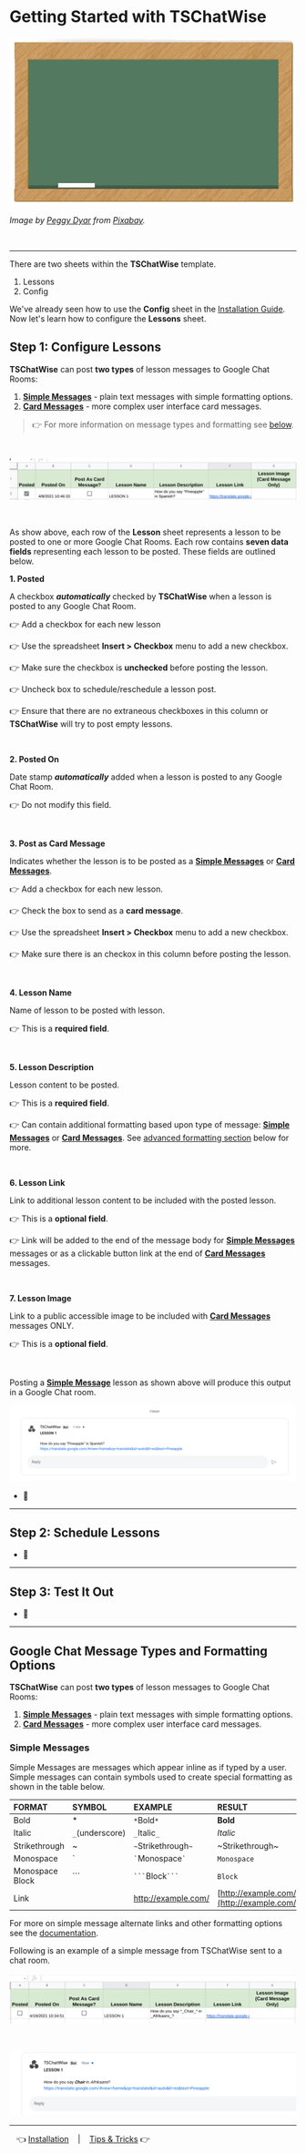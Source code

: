 # Getting Started with TSChatWise 

![](../chalkboard.jpg)

*Image by [Peggy Dyar](https://pixabay.com/users/4Me2Design-3106045/?utm_source=link-attribution&amp;utm_medium=referral&amp;utm_campaign=image&amp;utm_content=2629436) from [Pixabay](https://pixabay.com/?utm_source=link-attribution&amp;utm_medium=referral&amp;utm_campaign=image&amp;utm_content=2629436).*

<br>

---

There are two sheets within the **TSChatWise** template.

1. Lessons
2. Config

We've already seen how to use the **Config** sheet in the [Installation Guide](Install.md).  Now let's learn how to configure the **Lessons** sheet.

## Step 1: Configure Lessons

**TSChatWise** can post **two types** of lesson messages to Google Chat Rooms:

1. **[Simple Messages](https://developers.google.com/hangouts/chat/reference/message-formats/basic)** - plain text messages with simple formatting options.
2. **[Card Messages](https://developers.google.com/hangouts/chat/reference/message-formats/cards)** - more complex user interface card messages.

> 👉 For more information on message types and formatting see [below](#google-chat-message-types-and-formatting-options).

<br>

![](img/TSChatWiseStart3.png)

<br>


As show above, each row of the **Lesson** sheet represents a lesson to be posted to one or more Google Chat Rooms.  Each row contains **seven data fields** representing each lesson to be posted.  These fields are outlined below.

**1. Posted**

A checkbox ***automatically*** checked by **TSChatWise** when a lesson is posted to any Google Chat Room.

👉 Add a checkbox for each new lesson


👉 Use the spreadsheet **Insert > Checkbox** menu to add a new checkbox.

👉 Make sure the checkbox is __unchecked__ before posting the lesson. 

👉 Uncheck box to schedule/reschedule a lesson post. 

👉 Ensure that there are no extraneous checkboxes in this column or **TSChatWise** will try to post empty lessons.

<br>


**2. Posted On**

Date stamp ***automatically*** added when a lesson is posted to any Google Chat Room.

👉 Do not modify this field.

<br>


**3. Post as Card Message**

Indicates whether the lesson is to be posted as a **[Simple Messages](https://developers.google.com/hangouts/chat/reference/message-formats/basic)** or **[Card Messages](https://developers.google.com/hangouts/chat/reference/message-formats/cards)**.  


👉 Add a checkbox for each new lesson.

👉 Check the box to send as a **card message**.

👉 Use the spreadsheet **Insert > Checkbox** menu to add a new checkbox.

👉 Make sure there is an checkox in this column before posting the lesson.  

<br>


**4. Lesson Name**

Name of lesson to be posted with lesson.  

👉 This is a **required field**.

<br>


**5. Lesson Description**

Lesson content to be posted.  

👉  This is a **required field**.

👉  Can contain additional formatting based upon type of message:  **[Simple Messages](https://developers.google.com/hangouts/chat/reference/message-formats/basic)** or **[Card Messages](https://developers.google.com/hangouts/chat/reference/message-formats/cards)**.  See [advanced formatting section](#google-chat-message-types-and-formatting-options) below for more.

<br>


**6. Lesson Link**

Link to additional lesson content to be included with the posted lesson.  

👉 This is a **optional field**.

👉 Link will be added to the end of the message body for **[Simple Messages](https://developers.google.com/hangouts/chat/reference/message-formats/basic)** messages or as a clickable button link at the end of **[Card Messages](https://developers.google.com/hangouts/chat/reference/message-formats/cards)** messages.

<br>

**7. Lesson Image**

Link to a public accessible image to be included with **[Card Messages](https://developers.google.com/hangouts/chat/reference/message-formats/cards)** messages ONLY. 

👉 This is a **optional field**.

<br>

Posting a **[Simple Message](https://developers.google.com/hangouts/chat/reference/message-formats/basic)** lesson as shown above will produce this output in a Google Chat room.


![](img/TSChatWiseStart2.png)

* 🚧


---

## Step 2: Schedule Lessons

* 🚧

---

## Step 3: Test It Out

* 🚧

---

## Google Chat Message Types and Formatting Options

**TSChatWise** can post **two types** of lesson messages to Google Chat Rooms:

1. **[Simple Messages](https://developers.google.com/hangouts/chat/reference/message-formats/basic)** - plain text messages with simple formatting options.
2. **[Card Messages](https://developers.google.com/hangouts/chat/reference/message-formats/cards)** - more complex user interface card messages.

### Simple Messages

Simple Messages are messages which appear inline as if typed by a user.  Simple messages can contain symbols used to create special formatting as shown in the table below.

| FORMAT | SYMBOL | EXAMPLE | RESULT |
| :----- | :----- | :------ | :----- |
| Bold | * | `*`Bold`*` | **Bold** |
| Italic | `_`(underscore) | `_`Italic`_` | _Italic_ |
| Strikethrough | ~ | `~`Strikethrough`~` | ~Strikethrough~ |
| Monospace | ` | `` ` ``Monospace`` ` ``| `Monospace` |
| Monospace Block | ``` | `` ``` ``Block`` ``` `` | ```Block``` |
| Link | | http://example.com/ | [http://example.com/](http://example.com/) |


For more on simple message alternate links and other formatting options see the [documentation](https://developers.google.com/hangouts/chat/reference/message-formats/basic).

Following is an example of a simple message from TSChatWise sent to a chat room.

![](img/TSChatWiseStart4.png)

<br>

![](img/TSChatWiseStart5.png)




---

&nbsp;&nbsp; 👈 [Installation](Install.md) &nbsp;&nbsp; |  &nbsp;&nbsp; [Tips & Tricks](Tips.md) 👉 &nbsp;&nbsp;
